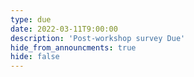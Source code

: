```yaml
---
type: due
date: 2022-03-11T9:00:00
description: 'Post-workshop survey Due'
hide_from_announcments: true
hide: false
---
```

